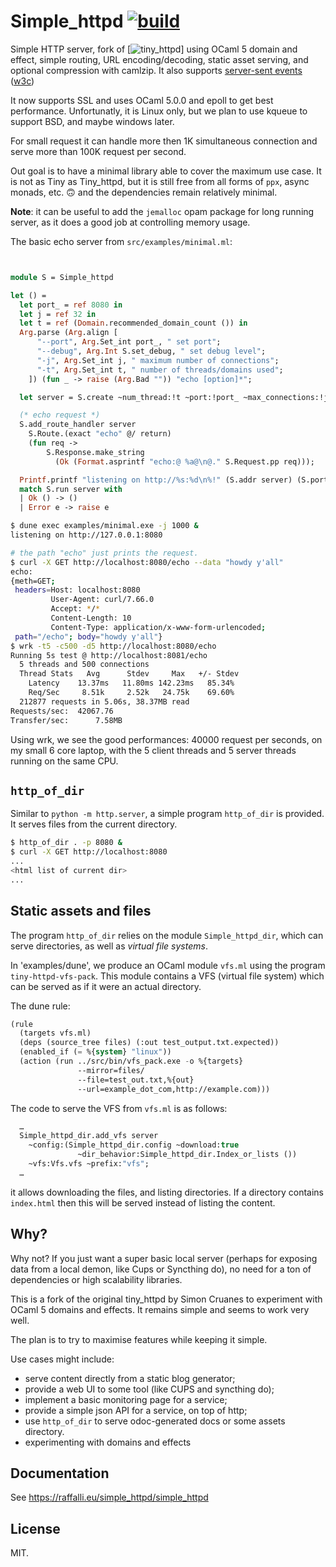 # Simple_httpd [![build](https://github.com/craff/simple_httpd/workflows/build/badge.svg)](https://github.com/craff/simple_httpd/actions)

Simple HTTP server, fork of
[![tiny_httpd](https://github.com/c-cube/tiny_httpd)] using OCaml 5 domain and effect,
simple routing, URL encoding/decoding, static asset serving,
and optional compression with camlzip.
It also supports [server-sent events](https://developer.mozilla.org/en-US/docs/Web/API/Server-sent_events/Using_server-sent_events)
([w3c](https://html.spec.whatwg.org/multipage/server-sent-events.html#event-stream-interpretation))

It now supports SSL and uses OCaml 5.0.0 and epoll to get best performance.
Unfortunatly, it is Linux only, but we plan to use kqueue to support BSD,
and maybe windows later.

For small request it can handle more then 1K simultaneous connection and
serve more than 100K request per second.

Out goal is to have a minimal library able to cover the maximum use case.
It is not as Tiny as Tiny_httpd, but it is
still free from all forms of `ppx`, async monads, etc. 🙃 and the dependencies
remain relatively minimal.

**Note**: it can be useful to add the `jemalloc` opam package for long running
server, as it does a good job at controlling memory usage.

The basic echo server from `src/examples/minimal.ml`:

```ocaml


module S = Simple_httpd

let () =
  let port_ = ref 8080 in
  let j = ref 32 in
  let t = ref (Domain.recommended_domain_count ()) in
  Arg.parse (Arg.align [
      "--port", Arg.Set_int port_, " set port";
      "--debug", Arg.Int S.set_debug, " set debug level";
      "-j", Arg.Set_int j, " maximum number of connections";
      "-t", Arg.Set_int t, " number of threads/domains used";
    ]) (fun _ -> raise (Arg.Bad "")) "echo [option]*";

  let server = S.create ~num_thread:!t ~port:!port_ ~max_connections:!j () in

  (* echo request *)
  S.add_route_handler server
    S.Route.(exact "echo" @/ return)
    (fun req ->
        S.Response.make_string
          (Ok (Format.asprintf "echo:@ %a@\n@." S.Request.pp req)));

  Printf.printf "listening on http://%s:%d\n%!" (S.addr server) (S.port server);
  match S.run server with
  | Ok () -> ()
  | Error e -> raise e
```
```sh
$ dune exec examples/minimal.exe -j 1000 &
listening on http://127.0.0.1:8080

# the path "echo" just prints the request.
$ curl -X GET http://localhost:8080/echo --data "howdy y'all"
echo:
{meth=GET;
 headers=Host: localhost:8080
         User-Agent: curl/7.66.0
         Accept: */*
         Content-Length: 10
         Content-Type: application/x-www-form-urlencoded;
 path="/echo"; body="howdy y'all"}
$ wrk -t5 -c500 -d5 http://localhost:8080/echo
Running 5s test @ http://localhost:8081/echo
  5 threads and 500 connections
  Thread Stats   Avg      Stdev     Max   +/- Stdev
    Latency    13.37ms   11.80ms 142.23ms   85.34%
    Req/Sec     8.51k     2.52k   24.75k    69.60%
  212877 requests in 5.06s, 38.37MB read
Requests/sec:  42067.76
Transfer/sec:      7.58MB
```
Using wrk, we see the good performances: 40000 request per seconds, on
my small 6 core laptop, with the 5 client threads and 5 server threads running
on the same CPU.

## `http_of_dir`

Similar to `python -m http.server`, a simple program `http_of_dir` is provided.
It serves files from the current directory.

```sh
$ http_of_dir . -p 8080 &
$ curl -X GET http://localhost:8080
...
<html list of current dir>
...

```

## Static assets and files

The program `http_of_dir` relies on the module `Simple_httpd_dir`, which
can serve directories, as well as _virtual file systems_.

In 'examples/dune', we produce an OCaml module `vfs.ml` using
the program `tiny-httpd-vfs-pack`.  This module contains a VFS (virtual file
system) which can be served as if it were an actual directory.

The dune rule:

```lisp
(rule
  (targets vfs.ml)
  (deps (source_tree files) (:out test_output.txt.expected))
  (enabled_if (= %{system} "linux"))
  (action (run ../src/bin/vfs_pack.exe -o %{targets}
               --mirror=files/
               --file=test_out.txt,%{out}
               --url=example_dot_com,http://example.com)))
```

The code to serve the VFS from `vfs.ml` is as follows:

```ocaml
  …
  Simple_httpd_dir.add_vfs server
    ~config:(Simple_httpd_dir.config ~download:true
               ~dir_behavior:Simple_httpd_dir.Index_or_lists ())
    ~vfs:Vfs.vfs ~prefix:"vfs";
  …
```

it allows downloading the files, and listing directories.
If a directory contains `index.html` then this will be served
instead of listing the content.

## Why?

Why not? If you just want a super basic local server (perhaps for exposing
data from a local demon, like Cups or Syncthing do), no need for a ton of
dependencies or high scalability libraries.

This is a fork of the original tiny_httpd by Simon Cruanes to experiment with
OCaml 5 domains and effects. It remains simple and seems to work very well.

The plan is to try to maximise features while keeping it simple.

Use cases might include:

- serve content directly from a static blog generator;
- provide a web UI to some tool (like CUPS and syncthing do);
- implement a basic monitoring page for a service;
- provide a simple json API for a service, on top of http;
- use `http_of_dir` to serve odoc-generated docs or some assets directory.
- experimenting with domains and effects

## Documentation

See https://raffalli.eu/simple_httpd/simple_httpd

## License

MIT.
